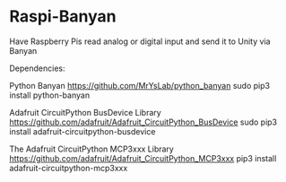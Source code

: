 # Raspi-Banyan

Have Raspberry Pis read analog or digital input and send it to Unity via Banyan

Dependencies:

Python Banyan
https://github.com/MrYsLab/python_banyan
sudo pip3 install python-banyan


Adafruit CircuitPython BusDevice Library
https://github.com/adafruit/Adafruit_CircuitPython_BusDevice
sudo pip3 install adafruit-circuitpython-busdevice

The Adafruit CircuitPython MCP3xxx Library
https://github.com/adafruit/Adafruit_CircuitPython_MCP3xxx
pip3 install adafruit-circuitpython-mcp3xxx


